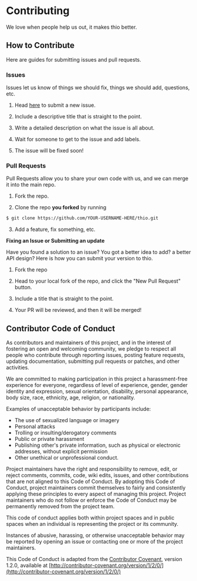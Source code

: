 # Contributing

We love when people help us out, it makes thio better.

## How to Contribute

Here are guides for submitting issues and pull requests.

### Issues

Issues let us know of things we should fix, things we should add, questions, etc.

1. Head [here](https://github.com/jelhouss/thio/issues/new) to submit a new issue.

2. Include a descriptive title that is straight to the point.

3. Write a detailed description on what the issue is all about.

4. Wait for someone to get to the issue and add labels.

5. The issue will be fixed soon!

### Pull Requests

Pull Requests allow you to share your own code with us, and we can merge it into the main repo.

1. Fork the repo.

2. Clone the repo **you forked** by running

```sh
$ git clone https://github.com/YOUR-USERNAME-HERE/thio.git
```

3. Add a feature, fix something, etc.

**Fixing an Issue or Submitting an update**

Have you found a solution to an issue? You got a better idea to add? a better API design? Here is how you can submit your version to thio.

1. Fork the repo

1. Head to your local fork of the repo, and click the "New Pull Request" button.

1. Include a title that is straight to the point.

1. Your PR will be reviewed, and then it will be merged!

## Contributor Code of Conduct

As contributors and maintainers of this project, and in the interest of fostering an open and
welcoming community, we pledge to respect all people who contribute through reporting issues,
posting feature requests, updating documentation, submitting pull requests or patches, and other
activities.

We are committed to making participation in this project a harassment-free experience for everyone,
regardless of level of experience, gender, gender identity and expression, sexual orientation,
disability, personal appearance, body size, race, ethnicity, age, religion, or nationality.

Examples of unacceptable behavior by participants include:

- The use of sexualized language or imagery
- Personal attacks
- Trolling or insulting/derogatory comments
- Public or private harassment
- Publishing other's private information, such as physical or electronic addresses, without explicit
  permission
- Other unethical or unprofessional conduct.

Project maintainers have the right and responsibility to remove, edit, or reject comments, commits,
code, wiki edits, issues, and other contributions that are not aligned to this Code of Conduct. By
adopting this Code of Conduct, project maintainers commit themselves to fairly and consistently
applying these principles to every aspect of managing this project. Project maintainers who do not
follow or enforce the Code of Conduct may be permanently removed from the project team.

This code of conduct applies both within project spaces and in public spaces when an individual is
representing the project or its community.

Instances of abusive, harassing, or otherwise unacceptable behavior may be reported by opening an
issue or contacting one or more of the project maintainers.

This Code of Conduct is adapted from the [Contributor Covenant](http://contributor-covenant.org),
version 1.2.0, available at
[http://contributor-covenant.org/version/1/2/0/](http://contributor-covenant.org/version/1/2/0/)
